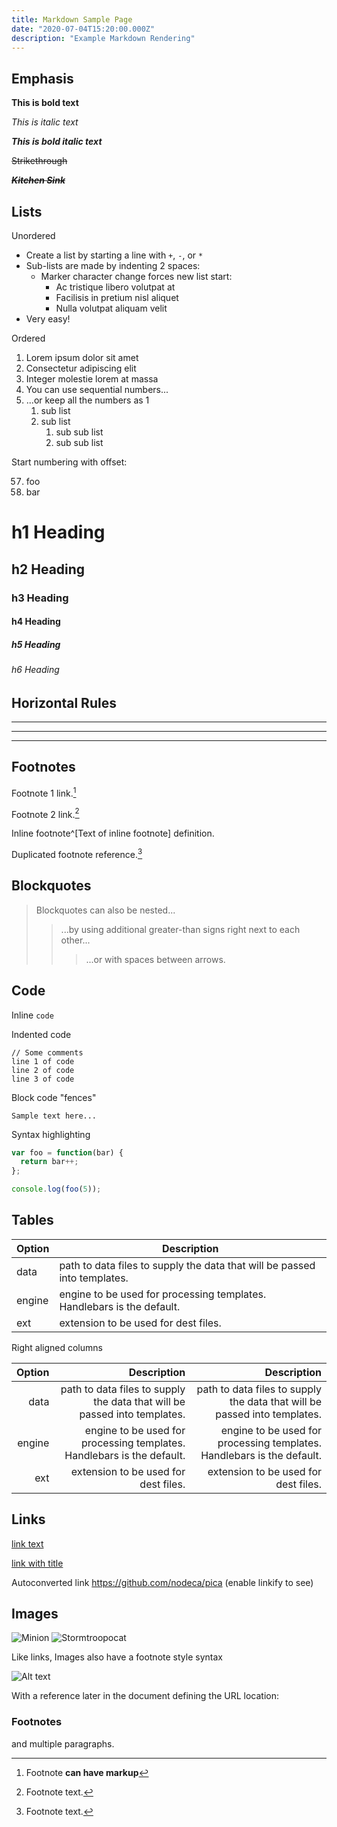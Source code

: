 ```yaml
---
title: Markdown Sample Page
date: "2020-07-04T15:20:00.000Z"
description: "Example Markdown Rendering"
---
```


## Emphasis

**This is bold text**

_This is italic text_

**_This is bold italic text_**

~~Strikethrough~~

~~**_Kitchen Sink_**~~

## Lists

Unordered

- Create a list by starting a line with `+`, `-`, or `*`
- Sub-lists are made by indenting 2 spaces:
  - Marker character change forces new list start:
    - Ac tristique libero volutpat at
    * Facilisis in pretium nisl aliquet
    - Nulla volutpat aliquam velit
- Very easy!

Ordered

1. Lorem ipsum dolor sit amet
2. Consectetur adipiscing elit
3. Integer molestie lorem at massa
4. You can use sequential numbers...
5. ...or keep all the numbers as 1
   1. sub list
   1. sub list
      1. sub sub list
      1. sub sub list

Start numbering with offset:

57. foo
1. bar

# h1 Heading

## h2 Heading

### h3 Heading

#### h4 Heading

##### h5 Heading

###### h6 Heading

## Horizontal Rules

---

---

---

## Footnotes

Footnote 1 link.[^first]

Footnote 2 link.[^second]

Inline footnote^[Text of inline footnote] definition.

Duplicated footnote reference.[^second]

## Blockquotes

> Blockquotes can also be nested...
>
> > ...by using additional greater-than signs right next to each other...
> >
> > > ...or with spaces between arrows.

## Code

Inline `code`

Indented code

    // Some comments
    line 1 of code
    line 2 of code
    line 3 of code

Block code "fences"

```
Sample text here...
```

Syntax highlighting

```js
var foo = function(bar) {
  return bar++;
};

console.log(foo(5));
```

## Tables

| Option | Description                                                               |
| ------ | ------------------------------------------------------------------------- |
| data   | path to data files to supply the data that will be passed into templates. |
| engine | engine to be used for processing templates. Handlebars is the default.    |
| ext    | extension to be used for dest files.                                      |

Right aligned columns

| Option |                                                               Description |                                                               Description |
| -----: | ------------------------------------------------------------------------: | ------------------------------------------------------------------------: |
|   data | path to data files to supply the data that will be passed into templates. | path to data files to supply the data that will be passed into templates. |
| engine |    engine to be used for processing templates. Handlebars is the default. |    engine to be used for processing templates. Handlebars is the default. |
|    ext |                                      extension to be used for dest files. |                                      extension to be used for dest files. |

## Links

[link text](http://dev.nodeca.com)

[link with title](http://nodeca.github.io/pica/demo/ "title text!")

Autoconverted link https://github.com/nodeca/pica (enable linkify to see)

## Images

![Minion](https://octodex.github.com/images/minion.png)
![Stormtroopocat](https://octodex.github.com/images/stormtroopocat.jpg "The Stormtroopocat")

Like links, Images also have a footnote style syntax

![Alt text][id]

With a reference later in the document defining the URL location:

[id]: https://octodex.github.com/images/dojocat.jpg "The Dojocat"

### Footnotes

[^first]: Footnote **can have markup**

  and multiple paragraphs.

[^second]: Footnote text.

